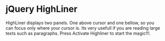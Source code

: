 jQuery HighLiner
================

HighLiner displays two panels. One above cursor and one bellow, so you can focus only where your cursor is. Its very usefull if you are reading large texts such as paragraphs. Press Activate Highliner to start the magic!!!.
